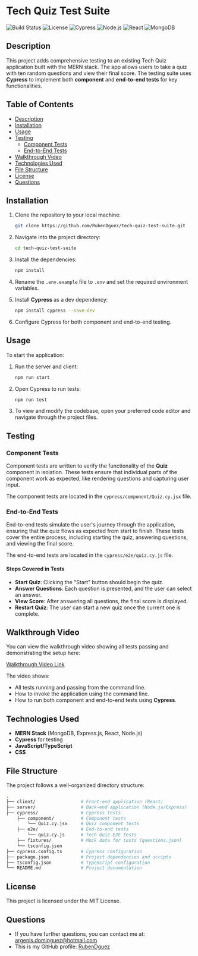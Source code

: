 # Tech Quiz Test Suite

![Build Status](https://img.shields.io/badge/build-passing-brightgreen)
![License](https://img.shields.io/badge/license-MIT-blue)
![Cypress](https://img.shields.io/badge/cypress-testing-brightgreen)
![Node.js](https://img.shields.io/badge/node.js-%3E%3D20.0.0-brightgreen)
![React](https://img.shields.io/badge/react-%5E18.3.1-blue)
![MongoDB](https://img.shields.io/badge/mongodb-%5E7.0.14-green)

## Description

This project adds comprehensive testing to an existing Tech Quiz application built with the MERN stack. The app allows users to take a quiz with ten random questions and view their final score. The testing suite uses **Cypress** to implement both **component** and **end-to-end tests** for key functionalities.

## Table of Contents

- [Description](#description)
- [Installation](#installation)
- [Usage](#usage)
- [Testing](#testing)
  - [Component Tests](#component-tests)
  - [End-to-End Tests](#end-to-end-tests)
- [Walkthrough Video](#walkthrough-video)
- [Technologies Used](#technologies-used)
- [File Structure](#file-structure)
- [License](#license)
- [Questions](#questions)

## Installation

1. Clone the repository to your local machine:

    ```bash
    git clone https://github.com/RubenDguez/tech-quiz-test-suite.git
    ```

2. Navigate into the project directory:

    ```bash
    cd tech-quiz-test-suite
    ```

3. Install the dependencies:

    ```bash
    npm install
    ```

4. Rename the `.env.example` file to `.env` and set the required environment variables.

5. Install **Cypress** as a dev dependency:

    ```bash
    npm install cypress --save-dev
    ```

6. Configure Cypress for both component and end-to-end testing.

## Usage

To start the application:

1. Run the server and client:

    ```bash
    npm run start
    ```

2. Open Cypress to run tests:

    ```bash
    npm run test
    ```

3. To view and modify the codebase, open your preferred code editor and navigate through the project files.

## Testing

### Component Tests

Component tests are written to verify the functionality of the **Quiz** component in isolation. These tests ensure that individual parts of the component work as expected, like rendering questions and capturing user input.

The component tests are located in the `cypress/component/Quiz.cy.jsx` file.

### End-to-End Tests

End-to-end tests simulate the user's journey through the application, ensuring that the quiz flows as expected from start to finish. These tests cover the entire process, including starting the quiz, answering questions, and viewing the final score.

The end-to-end tests are located in the `cypress/e2e/quiz.cy.js` file.

#### Steps Covered in Tests

- **Start Quiz**: Clicking the "Start" button should begin the quiz.
- **Answer Questions**: Each question is presented, and the user can select an answer.
- **View Score**: After answering all questions, the final score is displayed.
- **Restart Quiz**: The user can start a new quiz once the current one is complete.

## Walkthrough Video

You can view the walkthrough video showing all tests passing and demonstrating the setup here:

[Walkthrough Video Link](#)

The video shows:

- All tests running and passing from the command line.
- How to invoke the application using the command line.
- How to run both component and end-to-end tests using **Cypress**.

## Technologies Used

- **MERN Stack** (MongoDB, Express.js, React, Node.js)
- **Cypress** for testing
- **JavaScript/TypeScript**
- **CSS**

## File Structure

The project follows a well-organized directory structure:

```bash
.
├── client/                 # Front-end application (React)
├── server/                 # Back-end application (Node.js/Express)
├── cypress/                # Cypress tests
    ├── component/          # Component tests
        └── Quiz.cy.jsx     # Quiz component tests
    ├── e2e/                # End-to-end tests
        └── quiz.cy.js      # Tech Quiz E2E tests
    ├── fixtures/           # Mock data for tests (questions.json)
    └── tsconfig.json
├── cypress.config.ts       # Cypress configuration
├── package.json            # Project dependencies and scripts
├── tsconfig.json           # TypeScript configuration
└── README.md               # Project documentation

```
## License

This project is licensed under the MIT License.

## Questions

- If you have further questions, you can contact me at: argenis.dominguez@hotmail.com
- This is my GitHub profile: [RubenDguez](https://github.com/RubenDguez)
